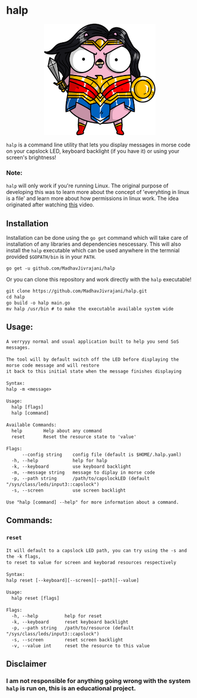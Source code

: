 # halp

<p align="center">
    <img src="https://raw.githubusercontent.com/ashleymcnamara/gophers/master/WonderWomanGopher.png" width="300" height="300">
</p>

`halp` is a command line utility that lets you display messages in morse code on your capslock LED, keyboard backlight (if you have it) or using your screen's brightness! 

### Note:
`halp` will only work if you're running Linux. The original purpose of developing this was to learn more about the concept of 'everyhting in linux is a file' and learn more about how permissions in linux work. The idea originated after watching [this](https://www.youtube.com/watch?v=Z56Jmr9Z34Q&feature=emb_title) video.

## Installation
Installation can be done using the `go get` command which will take care of installation of any libraries and dependencies nescessary. This will also install the `halp` executable which can be used anywhere in the termnial provided `$GOPATH/bin` is in your `PATH`.

```
go get -u github.com/MadhavJivrajani/halp
```

Or you can clone this repository and work directly with the `halp` executable!
```
git clone https://github.com/MadhavJivrajani/halp.git
cd halp
go build -o halp main.go
mv halp /usr/bin # to make the executable available system wide
```

## Usage:
```
A verryyy normal and usual application built to help you send SoS messages.

The tool will by default switch off the LED before displaying the morse code message and will restore
it back to this initial state when the message finishes displaying

Syntax:
halp -m <message>

Usage:
  halp [flags]
  halp [command]

Available Commands:
  help        Help about any command
  reset       Reset the resource state to 'value'

Flags:
      --config string    config file (default is $HOME/.halp.yaml)
  -h, --help             help for halp
  -k, --keyboard         use keyboard backlight
  -m, --message string   message to diplay in morse code
  -p, --path string      /path/to/capslockLED (default "/sys/class/leds/input3::capslock")
  -s, --screen           use screen backlight

Use "halp [command] --help" for more information about a command.
```

## Commands:
### `reset`
```
It will default to a capslock LED path, you can try using the -s and the -k flags,
to reset to value for screen and keyborad resources respectively

Syntax:
halp reset [--keyboard][--screen][--path][--value]

Usage:
  halp reset [flags]

Flags:
  -h, --help          help for reset
  -k, --keyboard      reset keyboard backlight
  -p, --path string   /path/to/resource (default "/sys/class/leds/input3::capslock")
  -s, --screen        reset screen backlight
  -v, --value int     reset the resource to this value
```

## Disclaimer

### I am not responsible for anything going wrong with the system `halp` is run on, this is an educational project.